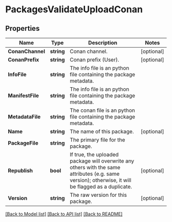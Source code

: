# PackagesValidateUploadConan

## Properties

Name | Type | Description | Notes
------------ | ------------- | ------------- | -------------
**ConanChannel** | **string** | Conan channel. | [optional] 
**ConanPrefix** | **string** | Conan prefix (User). | [optional] 
**InfoFile** | **string** | The info file is an python file containing the package metadata. | 
**ManifestFile** | **string** | The info file is an python file containing the package metadata. | 
**MetadataFile** | **string** | The conan file is an python file containing the package metadata. | 
**Name** | **string** | The name of this package. | [optional] 
**PackageFile** | **string** | The primary file for the package. | 
**Republish** | **bool** | If true, the uploaded package will overwrite any others with the same attributes (e.g. same version); otherwise, it will be flagged as a duplicate. | [optional] 
**Version** | **string** | The raw version for this package. | [optional] 

[[Back to Model list]](../README.md#documentation-for-models) [[Back to API list]](../README.md#documentation-for-api-endpoints) [[Back to README]](../README.md)


